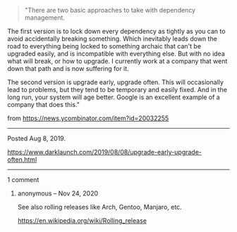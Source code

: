 > "There are two basic approaches to take with dependency management.

The first version is to lock down every dependency as tightly as you can to avoid accidentally breaking something. Which inevitably leads down the road to everything being locked to something archaic that can't be upgraded easily, and is incompatible with everything else. But with no idea what will break, or how to upgrade. I currently work at a company that went down that path and is now suffering for it.

The second version is upgrade early, upgrade often. This will occasionally lead to problems, but they tend to be temporary and easily fixed. And in the long run, your system will age better. Google is an excellent example of a company that does this."

from https://news.ycombinator.com/item?id=20032255

---

Posted Aug 8, 2019.

https://www.darklaunch.com/2019/08/08/upgrade-early-upgrade-often.html

---

1 comment

<ol><li><div>

anonymous &ndash; Nov 24, 2020<div>

See also rolling releases like Arch, Gentoo, Manjaro, etc.

https://en.wikipedia.org/wiki/Rolling_release

</div></div></li></ol>